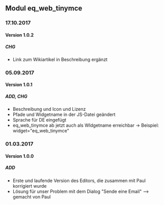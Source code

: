 ## Modul eq_web_tinymce

### 17.10.2017
#### Version 1.0.2
##### CHG
- Link zum Wikiartikel in Beschreibung ergänzt

### 05.09.2017
#### Version 1.0.1
##### ADD, CHG
- Beschreibung und Icon und Lizenz
- Pfade und Widgetname in der JS-Datei geändert
- Sprache für DE eingefügt
- eq_web_tinymce ab jetzt auch als WIdgetname erreichbar -> Beispiel:  widget="eq_web_tinymce"

### 01.03.2017
#### Version 1.0.0
##### ADD
- Erste und laufende Version des Editors, die zusammen mit Paul korrigiert wurde
- Lösung für unser Problem mit dem Dialog "Sende eine Email" --> gemacht von Paul